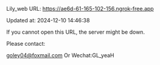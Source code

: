 Lily_web URL: https://ae6d-61-165-102-156.ngrok-free.app

Updated at: 2024-12-10 14:46:38

If you cannot open this URL, the server might be down.

Please contact: 

goley04@foxmail.com Or Wechat:GL_yeaH